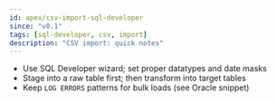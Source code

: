 ```yaml
---
id: apex/csv-import-sql-developer
since: "v0.1"
tags: [sql-developer, csv, import]
description: "CSV import: quick notes"
---
```


- Use SQL Developer wizard; set proper datatypes and date masks
- Stage into a raw table first; then transform into target tables
- Keep `LOG ERRORS` patterns for bulk loads (see Oracle snippet)
